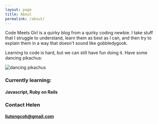 ```yaml
---
layout: page
title: About
permalink: /about/
---
```


Code Meets Girl is a quirky blog from a quirky coding newbie. I take stuff that I struggle to understand, learn them as best as I can, and then try to explain them in a way that doesn't sound like gobbledygook.

Learning to code is hard, but we can still have fun doing it. Have some dancing pikachus:

![dancing pikachus](/images/dancing_pikachus.gif)

### Currently learning:

#### Javascript, Ruby on Rails

### Contact Helen

#### [liutongcoh@gmail.com](mailto:liutongcoh@gmail.com)

